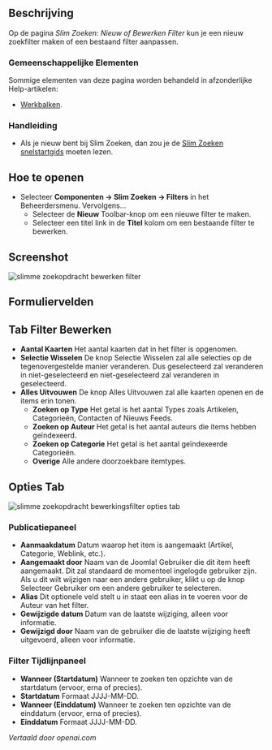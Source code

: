 <!-- Filename: Help4.x:Smart_Search:_New_or_Edit_Filter  / Display title: Slim Zoeken: Nieuwe of Bewerk Filter -->

## Beschrijving

Op de pagina *Slim Zoeken: Nieuw of Bewerken Filter* kun je een nieuw zoekfilter maken of een bestaand filter aanpassen.

### Gemeenschappelijke Elementen

Sommige elementen van deze pagina worden behandeld in afzonderlijke Help-artikelen:

* [Werkbalken](jdocmanual?article=help/common-elements/toolbars).

### Handleiding

* Als je nieuw bent bij Slim Zoeken, dan zou je de [Slim Zoeken
  snelstartgids](https://docs.joomla.org/Smart_Search_quickstart_guide) moeten lezen.

## Hoe te openen

- Selecteer **Componenten → Slim Zoeken → Filters** in het
  Beheerdersmenu. Vervolgens...
  - Selecteer de **Nieuw** Toolbar-knop om een nieuwe filter te maken.
  - Selecteer een titel link in de **Titel** kolom om een bestaande
    filter te bewerken.

## Screenshot

![slimme zoekopdracht bewerken filter](../../../nl/images/smart-search/smart-search-edit-filter.png)

## Formuliervelden

## Tab Filter Bewerken

- **Aantal Kaarten** Het aantal kaarten dat in het filter is opgenomen.
- **Selectie Wisselen** De knop Selectie Wisselen zal alle
  selecties op de tegenovergestelde manier veranderen. Dus geselecteerd zal veranderen in
  niet-geselecteerd en niet-geselecteerd zal veranderen in geselecteerd.
- **Alles Uitvouwen** De knop Alles Uitvouwen zal alle kaarten openen en de
  items erin tonen.
  - **Zoeken op Type** Het getal is het aantal Types zoals Artikelen,
    Categorieën, Contacten of Nieuws Feeds.
  - **Zoeken op Auteur** Het getal is het aantal auteurs die items hebben geïndexeerd.
  - **Zoeken op Categorie** Het getal is het aantal geïndexeerde Categorieën.
  - **Overige** Alle andere doorzoekbare itemtypes.

## Opties Tab

![slimme zoekopdracht bewerkingsfilter opties tab](../../../nl/images/smart-search/smart-search-edit-filter-options-tab.png)

### Publicatiepaneel

- **Aanmaakdatum** Datum waarop het item is aangemaakt (Artikel, Categorie, Weblink, etc.).
- **Aangemaakt door** Naam van de Joomla! Gebruiker die dit item heeft aangemaakt. Dit
  zal standaard de momenteel ingelogde gebruiker zijn. Als u dit wilt wijzigen
  naar een andere gebruiker, klikt u op de knop Selecteer Gebruiker om een
  andere gebruiker te selecteren.
- **Alias** Dit optionele veld stelt u in staat een alias in te voeren voor de
  Auteur van het filter.
- **Gewijzigde datum** Datum van de laatste wijziging, alleen voor informatie.
- **Gewijzigd door** Naam van de gebruiker die de laatste
  wijziging heeft uitgevoerd, alleen voor informatie.

### Filter Tijdlijnpaneel

- **Wanneer (Startdatum)** Wanneer te zoeken ten opzichte van de startdatum
  (ervoor, erna of precies).
- **Startdatum** Formaat JJJJ-MM-DD.
- **Wanneer (Einddatum)** Wanneer te zoeken ten opzichte van de einddatum (ervoor,
  erna of precies).
- **Einddatum** Formaat JJJJ-MM-DD.

*Vertaald door openai.com*

